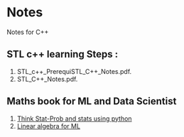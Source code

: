 # Notes
Notes for C++
## STL c++ learning Steps :
1. STL_c++_PrerequiSTL_C++_Notes.pdf.
2. STL_C++_Notes.pdf.
 

## Maths book for ML and Data Scientist
1. [Think Stat-Prob and stats using python](http://greenteapress.com/thinkstats2/thinkstats2.pdf)
2. [Linear algebra for ML](https://ocw.mit.edu/courses/mathematics/18-06-linear-algebra-spring-2010/video-lectures/)

